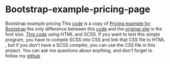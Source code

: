 # Bootstrap-example-pricing-page
Bootstrap example pricing
This [code](https://github.com/parhamzare701/Bootstrap-example-pricing-page) is a copy of [Pricing example for Bootstrap](https://getbootstrap.com/docs/4.0/examples/pricing/) the only difference between this [code](https://github.com/parhamzare701/Bootstrap-example-pricing-page) and the [original site](https://github.com/parhamzare701/Bootstrap-example-pricing-page) is the font size.
[This code](https://github.com/parhamzare701/Bootstrap-example-pricing-page) using HTML and SCSS. If you want to test this simple program, you have to compile SCSS into CSS and link that CSS file to HTML , but if you don't have a SCSS compiler, you can use the CSS file in this project. You can ask me questions about anything, and don't forget to follow my [github](https://github.com/parhamzare701)
